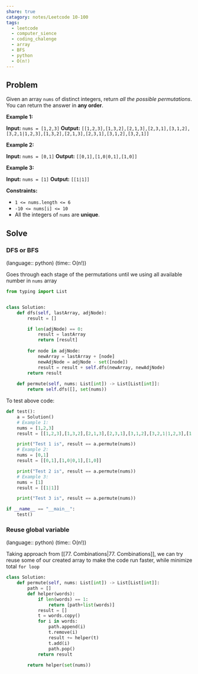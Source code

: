 ```yaml
---
share: true
catagory: notes/Leetcode 10-100
tags:
  - leetcode
  - computer_sience
  - coding_chalenge
  - array
  - BFS
  - python
  - O(n!)
---
```


## Problem

Given an array `nums` of distinct integers, return _all the possible permutations_. You can return the answer in **any order**.

**Example 1:**

**Input:** `nums = [1,2,3]`
**Output:** `[[1,2,3],[1,3,2],[2,1,3],[2,3,1],[3,1,2],[3,2,1|1,2,3],[1,3,2],[2,1,3],[2,3,1],[3,1,2],[3,2,1]]`

**Example 2:**

**Input:** `nums = [0,1]`
**Output:** `[[0,1],[1,0|0,1],[1,0]]`

**Example 3:**

**Input:**  `nums = [1]`
**Output:** `[[1|1]]`

**Constraints:**

- `1 <= nums.length <= 6`
- `-10 <= nums[i] <= 10`
- All the integers of `nums` are **unique**.
## Solve

### DFS or BFS
(language:: python) (time:: O(n!))

Goes through each stage of the permutations until we using all available number in `nums` array

```python
from typing import List


class Solution:
    def dfs(self, lastArray, adjNode):
        result = []

        if len(adjNode) == 0:
            result = lastArray
            return [result]
        
        for node in adjNode:
            newArray = lastArray + [node]
            newAdjNode = adjNode - set([node])
            result = result + self.dfs(newArray, newAdjNode)
        return result
    
    def permute(self, nums: List[int]) -> List[List[int]]:
        return self.dfs([], set(nums))
```

To test above code:
```python
def test():
    a = Solution()
    # Example 1:
    nums = [1,2,3]
    result = [[1,2,3],[1,3,2],[2,1,3],[2,3,1],[3,1,2],[3,2,1|1,2,3],[1,3,2],[2,1,3],[2,3,1],[3,1,2],[3,2,1]]

    print("Test 1 is", result == a.permute(nums))
    # Example 2:
    nums = [0,1]
    result = [[0,1],[1,0|0,1],[1,0]]

    print("Test 2 is", result == a.permute(nums))
    # Example 3:
    nums = [1]
    result = [[1|1]]

    print("Test 3 is", result == a.permute(nums))

if __name__ == "__main__":
    test()
```

### Reuse global variable
(language:: python) (time:: O(n!))

Taking approach from [[77. Combinations|77. Combinations]], we can try reuse some of our created array to make the code run faster, while minimize total `for loop`

```python
class Solution:
    def permute(self, nums: List[int]) -> List[List[int]]:
        path = []
        def helper(words):
            if len(words) == 1:
                return [path+list(words)]
            result = []
            t = words.copy()
            for i in words:
                path.append(i)
                t.remove(i)
                result += helper(t)
                t.add(i)
                path.pop()
            return result
        
        return helper(set(nums))
```

